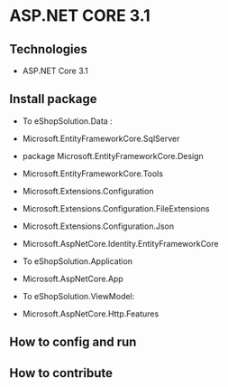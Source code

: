 # ASP.NET CORE 3.1 
## Technologies
- ASP.NET Core 3.1
## Install package
- To eShopSolution.Data : 
- Microsoft.EntityFrameworkCore.SqlServer
- package Microsoft.EntityFrameworkCore.Design
- Microsoft.EntityFrameworkCore.Tools
- Microsoft.Extensions.Configuration
- Microsoft.Extensions.Configuration.FileExtensions
- Microsoft.Extensions.Configuration.Json
- Microsoft.AspNetCore.Identity.EntityFrameworkCore

- To eShopSolution.Application
- Microsoft.AspNetCore.App

- To eShopSolution.ViewModel:
- Microsoft.AspNetCore.Http.Features
## How to config and run
## How to contribute